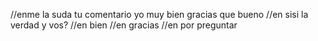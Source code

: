 //enme la suda tu comentario
yo muy bien gracias
que bueno
//en sisi la verdad
y vos?
//en bien
//en gracias
//en por preguntar